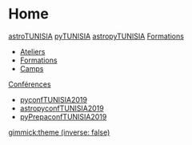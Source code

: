 # Home

[astroTUNISIA](page0.md)
[pyTUNISIA](page1.md)
[astropyTUNISIA](page2.md)
[Formations]()

  * [Ateliers](formations/pageAteliers.md)
  * [Formations](formations/pageFormations.md)
  * [Camps](formations/pageCamps.md)

[Conférences]()

  * [pyconfTUNISIA2019]( https://pytunisia.github.io/home/pyconfTUNISIA.html)
  * [astropyconfTUNISIA2019](conférences/pageConférences.md)
  * [pyPrepaconfTUNISIA2019](conférences/pageConférences.md)

<!-- set a default theme -->
[gimmick:theme (inverse: false)](cosmo)


<!-- show a theme chooser in the menu bar -->

